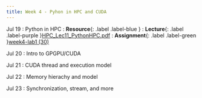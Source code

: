 ```yaml
---
title: Week 4 - Pyhon in HPC and CUDA
---
```

Jul 19 
: Python in HPC
: **Resource**{: .label .label-blue }
: **Lecture**{: .label .label-purple }[HPC_Lec11_PythonHPC.pdf](../slides/HPC_Lec11_PythonHPC.pdf)
: **Assignment**{: .label .label-green }[week4-lab1 (30)](../assignments/week3_lab1)

Jul 20
: Intro to GPGPU/CUDA

Jul 21
: CUDA thread and execution model

Jul 22
: Memory hierachy and model

Jul 23
: Synchronization, stream, and more

